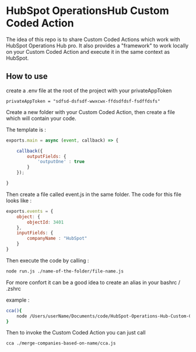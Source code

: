 # HubSpot OperationsHub Custom Coded Action


The idea of this repo is to share Custom Coded Actions which work with HubSpot Operations Hub pro. 
It also provides a "framework" to work locally on your Custom Coded Action and execute it in the same context as HubSpot. 



## How to use

create a .env file at the root of the project with your privateAppToken 

```
privateAppToken = "sdfsd-dsfsdf-wwxcwx-ffdsdfdsf-fsdffdsfs"
```


Create a new folder with your Custom Coded Action, then create a file which will contain your code. 

The template is : 


```JavaScript 
exports.main = async (event, callback) => {

    callback({
        outputFields: {
            'outputOne' : true
        }
    });

}
```

Then create a file called event.js in the same folder. 
The code for this file looks like :

```JavaScript
exports.events = {
    object: {
        objectId: 3401
    },
    inputFields: {
        companyName : "HubSpot"
    }
}
```

Then execute the code by calling : 

```bash
node run.js ./name-of-the-folder/file-name.js 
```


For more confort it can be a good idea to create an alias in your bashrc / .zshrc

example : 
```bash 
cca(){
    node /Users/userName/Documents/code/HubSpot-Operations-Hub-Custom-Coded-Action/run.js $1;   
}
```

Then to invoke the  Custom Coded Action you can just call 

```bash
cca ./merge-companies-based-on-name/cca.js
```


